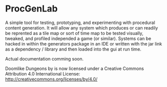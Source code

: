 # ProcGenLab

A simple tool for testing, prototyping, and experimenting with procedural content generation.  It will allow any system which produces or can readily be reprented as a tile map or sort of time map to be tested visually, tweaked, and profiled independed 
a game (or similar).  Systems can be hacked in within the generators package in an IDE or written with the jar link as a 
dependency / library and then loaded into the gui at run time.

Actual documentation comming soon.

Doomlike Dungeons by is now licensed under a Creative Commons Attribution 4.0 International License: http://creativecommons.org/licenses/by/4.0/

